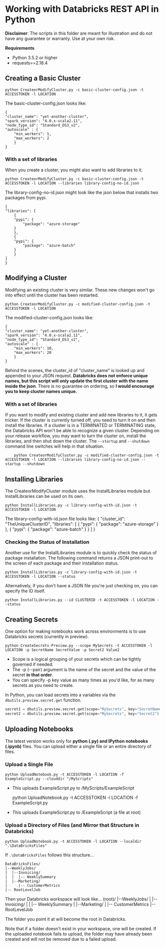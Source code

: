 # Working with Databricks REST API in Python

**Disclaimer**: The scripts in this folder are meant for illustration and do not have any guarantee or warranty.  Use at your own risk.

**Requirements**
* Python 3.5.2 or higher
* requests==2.18.4

## Creating a Basic Cluster

    python CreateorModifyCluster.py -c basic-cluster-config.json -t ACCESSTOKEN -l LOCATION

The basic-cluster-config.json looks like:

    {
    "cluster_name": "yet-another-cluster",
    "spark_version": "4.0.x-scala2.11",
    "node_type_id": "Standard_DS3_v2",
    "autoscale" : {
        "min_workers": 1,
        "max_workers": 2
        }
    }

### With a set of libraries

When you create a cluster, you might also want to add libraries to it.

    python CreateorModifyCluster.py -c basic-cluster-config.json -t ACCESSTOKEN -l LOCATION --libraries library-config-no-id.json

The library-config-no-id.json might look like the json below that installs two packages from pypi.

    {
    "libraries": [
        {
        "pypi": {
            "package": "azure-storage"
        }
        },
        {
        "pypi": {
            "package": "azure-batch"
        }
        }
    ]
    }


## Modifying a Cluster

Modifying an existing cluster is very similar.  These new changes won't go into effect until the cluster has been restarted.

    python CreateorModifyCluster.py -c modified-cluster-config.json -t ACCESSTOKEN -l LOCATION

The modified-cluster-config.json looks like:

    {
    "cluster_name": "yet-another-cluster",
    "spark_version": "4.0.x-scala2.11",
    "node_type_id": "Standard_DS3_v2",
    "autoscale" : {
        "min_workers": 10,
        "max_workers": 20
        }
    }

Behind the scenes, the cluster_id of "cluster_name" is looked up and appended to your JSON request.  **Databricks does not enforce unique names, but this script will only update the first cluster with the name inside the json**.  There is no guarantee on ordering, so **I would encourage you to keep cluster names unique.**

### With a set of libraries

If you want to modify and existing cluster and add new libraries to it, it gets tricker.  If the cluster is currently turned off, you need to turn it on and then install the libraries.  If a cluster is in a TERMINATED or TERMINATING state, the Databricks API won't be able to recognize a given cluster.  Depending on your release workflow, you may want to turn the cluster on, install the libraries, and then shut down the cluster.  The `--startup` and `--shutdown` command line switches will help in that situation.

        python CreateorModifyCluster.py -c modified-cluster-config.json -t ACCESSTOKEN -l LOCATION --libraries library-config-no-id.json --startup --shutdown


## Installing Libraries

The CreateorModifyCluster module uses the InstallLibraries module but InstallLibraries can be used on its own.

    python InstallLibraries.py -c library-config-with-id.json -t ACCESSTOKEN -l LOCATION

The library-config-with-id.json file looks like:
    {
    "cluster_id": "TheUniqueClusterID",
    "libraries": [
        {
        "pypi": {
            "package": "azure-storage"
        }
        },
        {
        "pypi": {
            "package": "azure-batch"
        }
        }
    ]
    }

### Checking the Status of Installation

Another use for the InstallLibraries module is to quickly check the status of package installation.  The following command returns a JSON print-out to the screen of each package and their installation status.

    python InstallLibraries.py -c library-config-with-id.json -t ACCESSTOKEN -l LOCATION --status

Alternatively, if you don't have a JSON file you're just checking on, you can specify the ID itself.

    python InstallLibraries.py --id CLUSTERID -t ACCESSTOKEN -l LOCATION --status

## Creating Secrets

One option for making notebooks work across environments is to use Databricks secrets (currently in preview).

    python CreateSecrets-Preview.py --scope MySecrets -t ACCESSTOKEN -l LOCATION -p SecretName SecretValue -p Secret2 Value2

* Scope is a logical grouping of your secrets which can be tightly governed if needed.
* The -p (--pair) argument is the name of the secret and the value of the secret **in that order**.
* You can specify -p key value as many times as you'd like, for as many secrets as you need to create.

In Python, you can load secrets into a variables via the `dbutils.preview.secret.get` function.

```python
secret1 = dbutils.preview.secret.get(scope="MySecrets", key="SecretName")
secret2 = dbutils.preview.secret.get(scope="MySecrets", key="Secret2")
```

## Uploading Notebooks

The latest version works only for **python (.py) and IPython notebooks (.ipynb)** files.  You can upload either a single file or an entire directory of files.

### Upload a Single File

    python UploadNotebook.py -t ACCESSTOKEN -l LOCATION -f ExampleScript.py --clouddir "/MyScripts"

* This uploads ExampleScript.py to /MyScripts/ExampleScript

    python UploadNotebook.py -t ACCESSTOKEN -l LOCATION -f ExampleScript.py

* This uploads ExampleScript.py to /ExampleScript (a file at root)

### Upload a Directory of Files (and Mirror that Structure in Databricks)

    python UploadNotebook.py -t ACCESSTOKEN -l LOCATION --localdir ".\DataBricksFiles"

If `.\DataBricksFiles` follows this structure...

    DataBricksFiles/
    |--WeeklyJobs/
    |  |--Invoicing/
    |  |  |-- WeeklySummary
    |  |--Marketing/
    |     |-- CustomerMetrics
    |-- RootLevelJob

Then your Databricks workspace will look like...
    (root)/
    |--WeeklyJobs/
    |  |--Invoicing/
    |  |  |-- WeeklySummary
    |  |--Marketing/
    |     |-- CustomerMetrics
    |-- RootLevelJob

The folder you point it at will become the root in Databricks.

Note that if a folder doesn't exist in your workspace, one will be created.  If the uploaded notebook fails to upload, the folder may have already been created and will not be removed due to a failed upload.